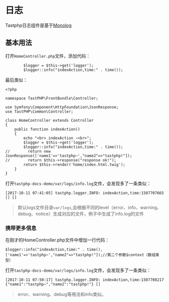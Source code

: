 # 日志

Tastphp日志组件是基于[Monolog](https://github.com/Seldaek/monolog?_blank)

## 基本用法

打开`HomeController.php`文件，添加代码：

```
        $logger = $this->get('logger');
        $logger::info("indexAction,time:" . time());
```

最后类似：

```
<?php

namespace TastPHP\FrontBundle\Controller;

use Symfony\Component\HttpFoundation\JsonResponse;
use TastPHP\Common\Controller;

class HomeController extends Controller
{
    public function indexAction()
    {
        echo "<br> indexAction ~<br>";
        $logger = $this->get('logger');
        $logger::info("indexAction,time:" . time());
//        return new JsonResponse(['name1'=>'tastphp~',"name2"=>"tastphp!"]);
//        return $this->response("response ok!");
        return $this->render('home/index.html.twig');
    }
}
```

打开`tastphp-docs-demo/var/logs/info.log`文件，会发现多了一条类似：

```
[2017-10-11 07:41:05] tastphp.logger.INFO: indexAction,time:1507707665 [] []

```

> 默认logs文件目录`var/logs`,会根据不同的level（error、info、warning、debug、notice）生成对应的文件，例子中生成了info.log的文件


### 携带更多信息

在刚才的HomeController.php文件中增加一行代码：
```
$logger::info("indexAction,time:" . time(),['name1'=>'tastphp~',"name2"=>"tastphp!"]);//第二个参数$context（数组类型）

```

打开`tastphp-docs-demo/var/logs/info.log`文件，会发现多了一条类似：

```
[2017-10-11 07:50:17] tastphp.logger.INFO: indexAction,time:1507708217 {"name1":"tastphp~","name2":"tastphp!"} []
```

> error、warning、debug等用法和info类似。
